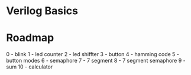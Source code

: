 # Verilog Basics

# Roadmap

0 - blink
1 - led counter
2 - led shiffter
3 - button
4 - hamming code
5 - button modes
6 - semaphore
7 - 7 segment
8 - 7 segment semaphore
9 - sum
10 - calculator